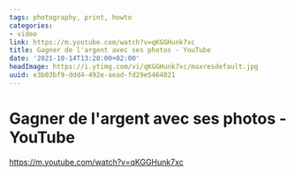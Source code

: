 ```yaml
---
tags: photography, print, howto
categories:
- video
link: https://m.youtube.com/watch?v=qKGGHunk7xc
title: Gagner de l'argent avec ses photos - YouTube
date: '2021-10-14T13:20:00+02:00'
headImage: https://i.ytimg.com/vi/qKGGHunk7xc/maxresdefault.jpg
uuid: e3b03bf9-ddd4-492e-aead-fd29e5464021
---
```


# Gagner de l'argent avec ses photos - YouTube

https://m.youtube.com/watch?v=qKGGHunk7xc

![]()
